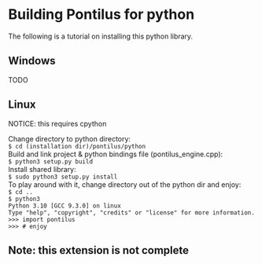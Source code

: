 # Building Pontilus for python
The following is a tutorial on installing this python library.

## Windows
TODO

## Linux
NOTICE: this requires cpython<br>

Change directory to python directory:<br>
`$ cd (installation dir)/pontilus/python`<br>
Build and link project & python bindings file (pontilus_engine.cpp):<br>
`$ python3 setup.py build`<br>
Install shared library:<br>
`$ sudo python3 setup.py install`<br>
To play around with it, change directory out of the python dir and enjoy:<br>
`$ cd ..`<br>
`$ python3`<br>
`Python 3.10 [GCC 9.3.0] on linux`<br>
`Type "help", "copyright", "credits" or "license" for more information.`<br>
`>>> import pontilus`<br>
`>>> # enjoy`

## Note: this extension is not complete